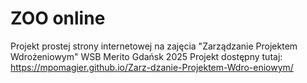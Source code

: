 # ZOO online
Projekt prostej strony internetowej na zajęcia "Zarządzanie Projektem Wdrożeniowym" WSB Merito Gdańsk 2025
Projekt dostępny tutaj: https://mpomagier.github.io/Zarz-dzanie-Projektem-Wdro-eniowym/

